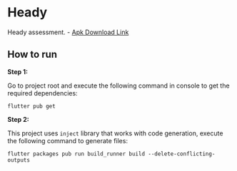 # Heady

Heady assessment. - [Apk Download Link](https://drive.google.com/file/d/1DW3ZuFz1u0l4xpw4V-XRZTJJ9ES8XZn1/view?usp=sharing)


## How to run 

**Step 1:**

Go to project root and execute the following command in console to get the required dependencies: 

```
flutter pub get 
```

**Step 2:**

This project uses `inject` library that works with code generation, execute the following command to generate files:

```
flutter packages pub run build_runner build --delete-conflicting-outputs
```
